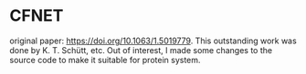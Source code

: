 # CFNET

original paper: https://doi.org/10.1063/1.5019779. This outstanding work was done by K. T. Schütt, etc.
Out of interest, I made some changes to the source code to make it suitable for protein system.
